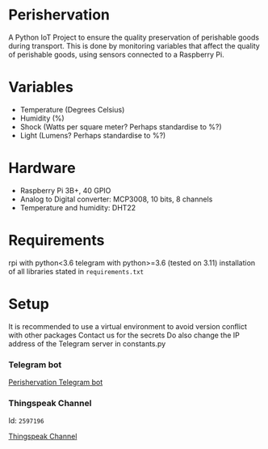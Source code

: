 # Perishervation

A Python IoT Project to ensure the quality preservation of perishable goods during transport. This is done by monitoring variables that affect the quality of perishable goods, using sensors connected to a Raspberry Pi.

# Variables

- Temperature (Degrees Celsius)
- Humidity (%)
- Shock (Watts per square meter? Perhaps standardise to %?)
- Light (Lumens? Perhaps standardise to %?)

# Hardware

- Raspberry Pi 3B+, 40 GPIO
- Analog to Digital converter: MCP3008, 10 bits, 8 channels
- Temperature and humidity: DHT22

# Requirements
rpi with python<3.6
telegram with python>=3.6 (tested on 3.11)
installation of all libraries stated in `requirements.txt`

# Setup
It is recommended to use a virtual environment to avoid version conflict with other packages
Contact us for the secrets
Do also change the IP address of the Telegram server in constants.py

### Telegram bot
[Perishervation Telegram bot](http://t.me/perishervation_bot)

### Thingspeak Channel
Id: `2597196`

[Thingspeak Channel](https://thingspeak.com/channels/2597196)